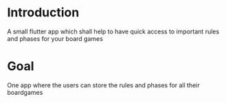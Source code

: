 # Introduction
A small flutter app which shall help to have quick access to important rules and phases for your board games

# Goal
One app where the users can store the rules and phases for all their boardgames
